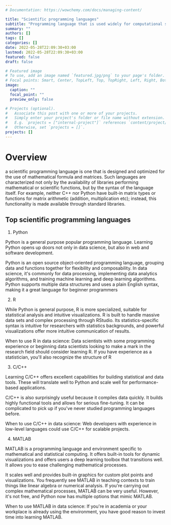 ```yaml
---
# Documentation: https://wowchemy.com/docs/managing-content/

title: "Scientific programming languages"
subtitle: "Programming language that is used widely for computational science and computational mathematics. "
summary: ""
authors: []
tags: []
categories: []
date: 2022-05-28T22:09:30+03:00
lastmod: 2022-05-28T22:09:30+03:00
featured: false
draft: false

# Featured image
# To use, add an image named `featured.jpg/png` to your page's folder.
# Focal points: Smart, Center, TopLeft, Top, TopRight, Left, Right, BottomLeft, Bottom, BottomRight.
image:
  caption: ""
  focal_point: ""
  preview_only: false

# Projects (optional).
#   Associate this post with one or more of your projects.
#   Simply enter your project's folder or file name without extension.
#   E.g. `projects = ["internal-project"]` references `content/project/deep-learning/index.md`.
#   Otherwise, set `projects = []`.
projects: []
---
```

# Overview

a scientific programming language is one that is designed and optimized for the use of mathematical formula and matrices. Such languages are characterized not only by the availability of libraries performing mathematical or scientific functions, but by the syntax of the language itself. For example, neither C++ nor Python have built-in matrix types or functions for matrix arithmetic (addition, multiplication etc); instead, this functionality is made available through standard libraries.

## Top scientific programming languages

1. Python

Python is a general purpose popular programming language. Learning Python opens up doors not only in data science, but also in web and software development.

Python is an open source object-oriented programming language, grouping data and functions together for flexibility and composability. In data science, it's commonly for data processing, implementing data analytics algorithms, and training machine learning and deep learning algorithms. Python supports multiple data structures and uses a plain English syntax, making it a great language for beginner programmers


2. R

While Python is general purpose, R is more specialized, suitable for statistical analysis and intuitive visualizations.
R is built to handle massive data sets and complex processing through RStudio. Its statistics-specific syntax is intuitive for researchers with statistics backgrounds, and powerful visualizations offer more intuitive communication of results.

When to use R in data science: Data scientists with some programming experience or beginning data scientists looking to make a mark in the research field should consider learning R. If you have experience as a statistician, you'll also recognize the structure of R

3. C/C++

Learning C/C++ offers excellent capabilities for building statistical and data tools. These will translate well to Python and scale well for performance-based applications.

C/C++ is also surprisingly useful because it compiles data quickly. It builds highly functional tools and allows for serious fine-tuning. It can be complicated to pick up if you've never studied programming languages before.

When to use C/C++ in data science: Web developers with experience in low-level languages could use C/C++ for scalable projects.

4. MATLAB

MATLAB is a programming language and environment specific to mathematical and statistical computing. It offers built-in tools for dynamic visualizations and offers users a deep learning toolbox that transitions well. It allows you to ease challenging mathematical processes.

It scales well and provides built-in graphics for custom plot points and visualizations. You frequently see MATLAB in teaching contexts to train things like linear algebra or numerical analysis. If you're carrying out complex mathematical processes, MATLAB can be very useful. However, it's not free, and Python now has multiple options that mimic MATLAB.

When to use MATLAB in data science: If you're in academia or your workplace is already using the environment, you have good reason to invest time into learning MATLAB.
